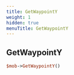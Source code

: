 ```yaml
---
title: GetWaypointY
weight: 1
hidden: true
menuTitle: GetWaypointY
---
```

## GetWaypointY
```perl
$mob->GetWaypointY()
```